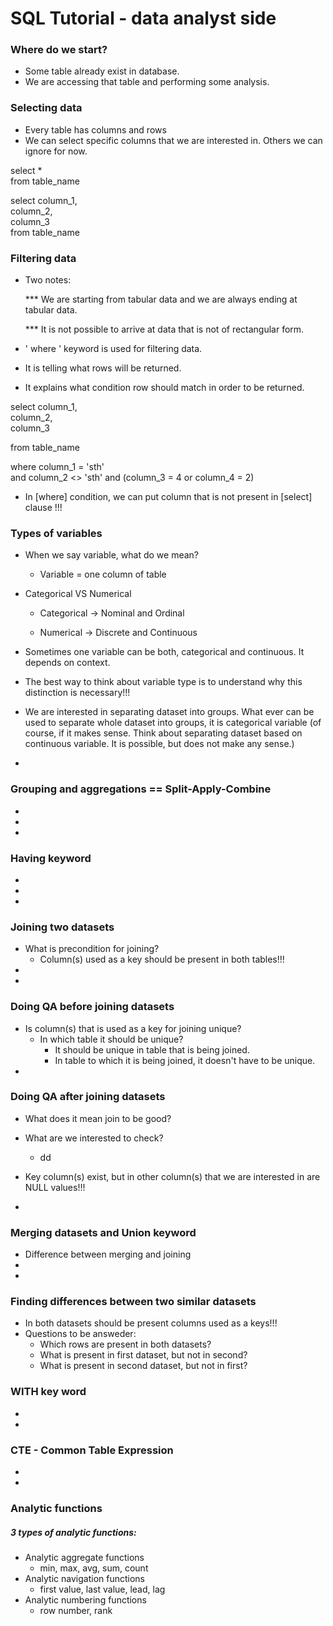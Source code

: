 # SQL Tutorial - data analyst side


### Where do we start?

- Some table already exist in database.
- We are accessing that table and performing some analysis.

### Selecting data

- Every table has columns and rows
- We can select specific columns that we are interested in. Others we can ignore for now.

select * \
 from table_name

select column_1, \
column_2, \
column_3 \
from table_name


### Filtering data

- Two notes:

     *** We are starting from tabular data and we are always ending at tabular data.

     *** It is not possible to arrive at data that is not of rectangular form. 


- ' where ' keyword is used for filtering data.
- It is telling what rows will be returned.
- It explains what condition row should match in order to be returned.

select column_1, \
column_2, \
column_3

from table_name

where column_1 = 'sth' \
and column_2 <> 'sth'
and (column_3 = 4 or column_4 = 2)

- In [where] condition, we can put column that is not present in [select] clause !!!


### Types of variables

- When we say variable, what do we mean?
    - Variable = one column of table

- Categorical VS Numerical

     - Categorical -> Nominal and Ordinal

     - Numerical -> Discrete and Continuous 



- Sometimes one variable can be both, categorical and continuous. It depends on context.
- The best way to think about variable type is to understand why this distinction is necessary!!! 
- We are interested in separating dataset into groups. What ever can be used to separate whole dataset into groups, it is categorical variable (of course, if it makes sense. Think about separating dataset based on continuous variable. It is possible, but does not make any sense.)
- 

### Grouping and aggregations == Split-Apply-Combine

-
-
-

### Having keyword

-
-
-


### Joining two datasets

- What is precondition for joining?
    - Column(s) used as a key should be present in both tables!!!
-
-

### Doing QA before joining datasets

- Is column(s) that is used as a key for joining unique?
    - In which table it should be unique?
        - It should be unique in table that is being joined.
        - In table to which it is being joined, it doesn't have to be unique.
- 

### Doing QA after joining datasets

- What does it mean join to be good?

- What are we interested to check?
    - dd
- Key column(s) exist, but in other column(s) that we are interested in are NULL values!!!
-


### Merging datasets and Union keyword

- Difference between merging and joining
-
-

###  Finding differences between two similar datasets

- In both datasets should be present columns used as a keys!!!
- Questions to be answeder:
    - Which rows are present in both datasets?
    - What is present in first dataset, but not in second?
    - What is present in second dataset, but not in first?


### WITH key word

-
-

### CTE - Common Table Expression

-
-


### Analytic functions

##### 3 types of analytic functions:
- Analytic aggregate functions
    - min, max, avg, sum, count
- Analytic navigation functions
     - first value, last value, lead, lag
- Analytic numbering functions
     - row number, rank





